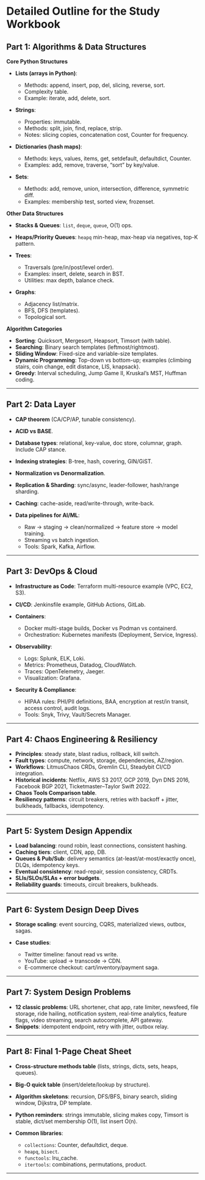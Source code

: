 
# Detailed Outline for the Study Workbook

## Part 1: Algorithms & Data Structures

**Core Python Structures**

* **Lists (arrays in Python)**:

  * Methods: append, insert, pop, del, slicing, reverse, sort.
  * Complexity table.
  * Example: iterate, add, delete, sort.
* **Strings**:

  * Properties: immutable.
  * Methods: split, join, find, replace, strip.
  * Notes: slicing copies, concatenation cost, Counter for frequency.
* **Dictionaries (hash maps)**:

  * Methods: keys, values, items, get, setdefault, defaultdict, Counter.
  * Examples: add, remove, traverse, “sort” by key/value.
* **Sets**:

  * Methods: add, remove, union, intersection, difference, symmetric diff.
  * Examples: membership test, sorted view, frozenset.

**Other Data Structures**

* **Stacks & Queues**: `list`, `deque`, `queue`, O(1) ops.
* **Heaps/Priority Queues**: `heapq` min-heap, max-heap via negatives, top-K pattern.
* **Trees**:

  * Traversals (pre/in/post/level order).
  * Examples: insert, delete, search in BST.
  * Utilities: max depth, balance check.
* **Graphs**:

  * Adjacency list/matrix.
  * BFS, DFS (templates).
  * Topological sort.

**Algorithm Categories**

* **Sorting**: Quicksort, Mergesort, Heapsort, Timsort (with table).
* **Searching**: Binary search templates (leftmost/rightmost).
* **Sliding Window**: Fixed-size and variable-size templates.
* **Dynamic Programming**: Top-down vs bottom-up; examples (climbing stairs, coin change, edit distance, LIS, knapsack).
* **Greedy**: Interval scheduling, Jump Game II, Kruskal’s MST, Huffman coding.

---

## Part 2: Data Layer

* **CAP theorem** (CA/CP/AP, tunable consistency).
* **ACID vs BASE**.
* **Database types**: relational, key-value, doc store, columnar, graph. Include CAP stance.
* **Indexing strategies**: B-tree, hash, covering, GIN/GiST.
* **Normalization vs Denormalization**.
* **Replication & Sharding**: sync/async, leader-follower, hash/range sharding.
* **Caching**: cache-aside, read/write-through, write-back.
* **Data pipelines for AI/ML**:

  * Raw → staging → clean/normalized → feature store → model training.
  * Streaming vs batch ingestion.
  * Tools: Spark, Kafka, Airflow.

---

## Part 3: DevOps & Cloud

* **Infrastructure as Code**: Terraform multi-resource example (VPC, EC2, S3).
* **CI/CD**: Jenkinsfile example, GitHub Actions, GitLab.
* **Containers**:

  * Docker multi-stage builds, Docker vs Podman vs containerd.
  * Orchestration: Kubernetes manifests (Deployment, Service, Ingress).
* **Observability**:

  * Logs: Splunk, ELK, Loki.
  * Metrics: Prometheus, Datadog, CloudWatch.
  * Traces: OpenTelemetry, Jaeger.
  * Visualization: Grafana.
* **Security & Compliance**:

  * HIPAA rules: PHI/PII definitions, BAA, encryption at rest/in transit, access control, audit logs.
  * Tools: Snyk, Trivy, Vault/Secrets Manager.

---

## Part 4: Chaos Engineering & Resiliency

* **Principles**: steady state, blast radius, rollback, kill switch.
* **Fault types**: compute, network, storage, dependencies, AZ/region.
* **Workflows**: LitmusChaos CRDs, Gremlin CLI, Steadybit CI/CD integration.
* **Historical incidents**: Netflix, AWS S3 2017, GCP 2019, Dyn DNS 2016, Facebook BGP 2021, Ticketmaster–Taylor Swift 2022.
* **Chaos Tools Comparison table**.
* **Resiliency patterns**: circuit breakers, retries with backoff + jitter, bulkheads, fallbacks, idempotency.

---

## Part 5: System Design Appendix

* **Load balancing**: round robin, least connections, consistent hashing.
* **Caching tiers**: client, CDN, app, DB.
* **Queues & Pub/Sub**: delivery semantics (at-least/at-most/exactly once), DLQs, idempotency keys.
* **Eventual consistency**: read-repair, session consistency, CRDTs.
* **SLIs/SLOs/SLAs + error budgets**.
* **Reliability guards**: timeouts, circuit breakers, bulkheads.

---

## Part 6: System Design Deep Dives

* **Storage scaling**: event sourcing, CQRS, materialized views, outbox, sagas.
* **Case studies**:

  * Twitter timeline: fanout read vs write.
  * YouTube: upload → transcode → CDN.
  * E-commerce checkout: cart/inventory/payment saga.

---

## Part 7: System Design Problems

* **12 classic problems**: URL shortener, chat app, rate limiter, newsfeed, file storage, ride hailing, notification system, real-time analytics, feature flags, video streaming, search autocomplete, API gateway.
* **Snippets**: idempotent endpoint, retry with jitter, outbox relay.

---

## Part 8: Final 1-Page Cheat Sheet

* **Cross-structure methods table** (lists, strings, dicts, sets, heaps, queues).
* **Big-O quick table** (insert/delete/lookup by structure).
* **Algorithm skeletons**: recursion, DFS/BFS, binary search, sliding window, Dijkstra, DP template.
* **Python reminders**: strings immutable, slicing makes copy, Timsort is stable, dict/set membership O(1), list insert O(n).
* **Common libraries**:

  * `collections`: Counter, defaultdict, deque.
  * `heapq`, `bisect`.
  * `functools`: lru\_cache.
  * `itertools`: combinations, permutations, product.

---